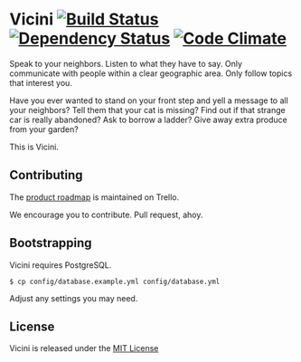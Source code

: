 # Vicini [![Build Status](https://api.travis-ci.org/unsay/vicini.png)](https://travis-ci.org/unsay/vicini) [![Dependency Status](https://gemnasium.com/unsay/vicini.png)](https://gemnasium.com/unsay/vicini) [![Code Climate](https://codeclimate.com/github/unsay/vicini.png)](https://codeclimate.com/github/unsay/vicini)

Speak to your neighbors. Listen to what they have to say. Only communicate with
people within a clear geographic area. Only follow topics that interest you.

Have you ever wanted to stand on your front step and yell a message to all your
neighbors? Tell them that your cat is missing? Find out if that strange car is
really abandoned? Ask to borrow a ladder? Give away extra produce from
your garden?

This is Vicini.

## Contributing

The [product roadmap](https://trello.com/board/vicini/51acd4bf9a269a5e4a00542e) 
is maintained on Trello.

We encourage you to contribute. Pull request, ahoy. 

## Bootstrapping

Vicini requires PostgreSQL.

    $ cp config/database.example.yml config/database.yml

Adjust any settings you may need.

## License

Vicini is released under the [MIT License](http://www.opensource.org/licenses/MIT)
